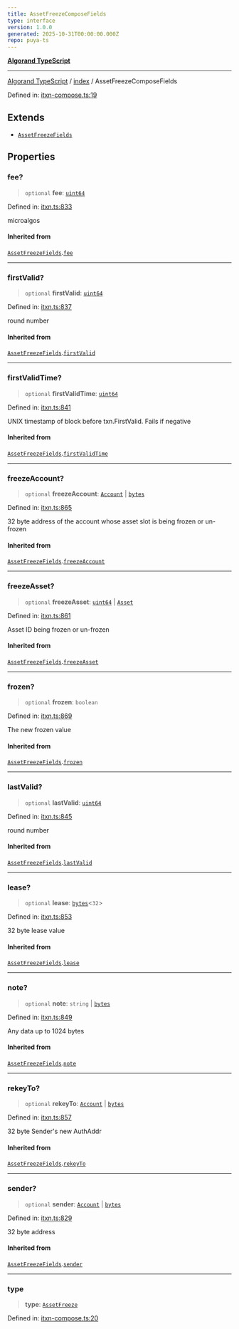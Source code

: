 ```yaml
---
title: AssetFreezeComposeFields
type: interface
version: 1.0.0
generated: 2025-10-31T00:00:00.000Z
repo: puya-ts
---
```


[**Algorand TypeScript**](/reference/algorand-typescript/api/readme/)

---

[Algorand TypeScript](docs/_md/modules) / [index](docs/_md/index/README) / AssetFreezeComposeFields

Defined in: [itxn-compose.ts:19](https://github.com/algorandfoundation/puya-ts/blob/main/packages/algo-ts/src/itxn-compose.ts#L19)

## Extends

- [`AssetFreezeFields`](/reference/algorand-typescript/api/itxn/namespaces/itxn/interfaces/assetfreezefields/)

## Properties

### fee?

> `optional` **fee**: [`uint64`](/reference/algorand-typescript/api/index/type-aliases/uint64/)

Defined in: [itxn.ts:833](https://github.com/algorandfoundation/puya-ts/blob/main/packages/algo-ts/src/itxn.ts#L833)

microalgos

#### Inherited from

[`AssetFreezeFields`](/reference/algorand-typescript/api/itxn/namespaces/itxn/interfaces/assetfreezefields/).[`fee`](/reference/algorand-typescript/api/itxn/namespaces/itxn/interfaces/assetfreezefields/#fee)

---

### firstValid?

> `optional` **firstValid**: [`uint64`](/reference/algorand-typescript/api/index/type-aliases/uint64/)

Defined in: [itxn.ts:837](https://github.com/algorandfoundation/puya-ts/blob/main/packages/algo-ts/src/itxn.ts#L837)

round number

#### Inherited from

[`AssetFreezeFields`](/reference/algorand-typescript/api/itxn/namespaces/itxn/interfaces/assetfreezefields/).[`firstValid`](/reference/algorand-typescript/api/itxn/namespaces/itxn/interfaces/assetfreezefields/#firstvalid)

---

### firstValidTime?

> `optional` **firstValidTime**: [`uint64`](/reference/algorand-typescript/api/index/type-aliases/uint64/)

Defined in: [itxn.ts:841](https://github.com/algorandfoundation/puya-ts/blob/main/packages/algo-ts/src/itxn.ts#L841)

UNIX timestamp of block before txn.FirstValid. Fails if negative

#### Inherited from

[`AssetFreezeFields`](/reference/algorand-typescript/api/itxn/namespaces/itxn/interfaces/assetfreezefields/).[`firstValidTime`](/reference/algorand-typescript/api/itxn/namespaces/itxn/interfaces/assetfreezefields/#firstvalidtime)

---

### freezeAccount?

> `optional` **freezeAccount**: [`Account`](/reference/algorand-typescript/api/index/type-aliases/account/) \| [`bytes`](/reference/algorand-typescript/api/index/type-aliases/bytes/)

Defined in: [itxn.ts:865](https://github.com/algorandfoundation/puya-ts/blob/main/packages/algo-ts/src/itxn.ts#L865)

32 byte address of the account whose asset slot is being frozen or un-frozen

#### Inherited from

[`AssetFreezeFields`](/reference/algorand-typescript/api/itxn/namespaces/itxn/interfaces/assetfreezefields/).[`freezeAccount`](/reference/algorand-typescript/api/itxn/namespaces/itxn/interfaces/assetfreezefields/#freezeaccount)

---

### freezeAsset?

> `optional` **freezeAsset**: [`uint64`](/reference/algorand-typescript/api/index/type-aliases/uint64/) \| [`Asset`](/reference/algorand-typescript/api/index/type-aliases/asset/)

Defined in: [itxn.ts:861](https://github.com/algorandfoundation/puya-ts/blob/main/packages/algo-ts/src/itxn.ts#L861)

Asset ID being frozen or un-frozen

#### Inherited from

[`AssetFreezeFields`](/reference/algorand-typescript/api/itxn/namespaces/itxn/interfaces/assetfreezefields/).[`freezeAsset`](/reference/algorand-typescript/api/itxn/namespaces/itxn/interfaces/assetfreezefields/#freezeasset)

---

### frozen?

> `optional` **frozen**: `boolean`

Defined in: [itxn.ts:869](https://github.com/algorandfoundation/puya-ts/blob/main/packages/algo-ts/src/itxn.ts#L869)

The new frozen value

#### Inherited from

[`AssetFreezeFields`](/reference/algorand-typescript/api/itxn/namespaces/itxn/interfaces/assetfreezefields/).[`frozen`](/reference/algorand-typescript/api/itxn/namespaces/itxn/interfaces/assetfreezefields/#frozen)

---

### lastValid?

> `optional` **lastValid**: [`uint64`](/reference/algorand-typescript/api/index/type-aliases/uint64/)

Defined in: [itxn.ts:845](https://github.com/algorandfoundation/puya-ts/blob/main/packages/algo-ts/src/itxn.ts#L845)

round number

#### Inherited from

[`AssetFreezeFields`](/reference/algorand-typescript/api/itxn/namespaces/itxn/interfaces/assetfreezefields/).[`lastValid`](/reference/algorand-typescript/api/itxn/namespaces/itxn/interfaces/assetfreezefields/#lastvalid)

---

### lease?

> `optional` **lease**: [`bytes`](/reference/algorand-typescript/api/index/type-aliases/bytes/)\<`32`\>

Defined in: [itxn.ts:853](https://github.com/algorandfoundation/puya-ts/blob/main/packages/algo-ts/src/itxn.ts#L853)

32 byte lease value

#### Inherited from

[`AssetFreezeFields`](/reference/algorand-typescript/api/itxn/namespaces/itxn/interfaces/assetfreezefields/).[`lease`](/reference/algorand-typescript/api/itxn/namespaces/itxn/interfaces/assetfreezefields/#lease)

---

### note?

> `optional` **note**: `string` \| [`bytes`](/reference/algorand-typescript/api/index/type-aliases/bytes/)

Defined in: [itxn.ts:849](https://github.com/algorandfoundation/puya-ts/blob/main/packages/algo-ts/src/itxn.ts#L849)

Any data up to 1024 bytes

#### Inherited from

[`AssetFreezeFields`](/reference/algorand-typescript/api/itxn/namespaces/itxn/interfaces/assetfreezefields/).[`note`](/reference/algorand-typescript/api/itxn/namespaces/itxn/interfaces/assetfreezefields/#note)

---

### rekeyTo?

> `optional` **rekeyTo**: [`Account`](/reference/algorand-typescript/api/index/type-aliases/account/) \| [`bytes`](/reference/algorand-typescript/api/index/type-aliases/bytes/)

Defined in: [itxn.ts:857](https://github.com/algorandfoundation/puya-ts/blob/main/packages/algo-ts/src/itxn.ts#L857)

32 byte Sender's new AuthAddr

#### Inherited from

[`AssetFreezeFields`](/reference/algorand-typescript/api/itxn/namespaces/itxn/interfaces/assetfreezefields/).[`rekeyTo`](/reference/algorand-typescript/api/itxn/namespaces/itxn/interfaces/assetfreezefields/#rekeyto)

---

### sender?

> `optional` **sender**: [`Account`](/reference/algorand-typescript/api/index/type-aliases/account/) \| [`bytes`](/reference/algorand-typescript/api/index/type-aliases/bytes/)

Defined in: [itxn.ts:829](https://github.com/algorandfoundation/puya-ts/blob/main/packages/algo-ts/src/itxn.ts#L829)

32 byte address

#### Inherited from

[`AssetFreezeFields`](/reference/algorand-typescript/api/itxn/namespaces/itxn/interfaces/assetfreezefields/).[`sender`](/reference/algorand-typescript/api/itxn/namespaces/itxn/interfaces/assetfreezefields/#sender)

---

### type

> **type**: [`AssetFreeze`](/reference/algorand-typescript/api/index/enumerations/transactiontype/#assetfreeze)

Defined in: [itxn-compose.ts:20](https://github.com/algorandfoundation/puya-ts/blob/main/packages/algo-ts/src/itxn-compose.ts#L20)
